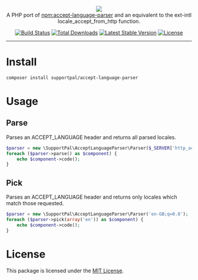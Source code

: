 <p align="center">
    <a href="https://www.supportpal.com" target="_blank"><img src="https://www.supportpal.com/assets/img/logo_blue_small.png" /></a>
    <br>
    A PHP port of <a href="https://github.com/opentable/accept-language-parser">npm:accept-language-parser</a> and an equivalent to the ext-intl locale_accept_from_http function.
</p>

<p align="center">
<a href="https://github.com/supportpal/accept-language-parser/actions"><img src="https://img.shields.io/github/workflow/status/supportpal/accept-language-parser/ci" alt="Build Status"></a>
<a href="https://packagist.org/packages/supportpal/accept-language-parser"><img src="https://img.shields.io/packagist/dt/supportpal/accept-language-parser" alt="Total Downloads"></a>
<a href="https://packagist.org/packages/supportpal/accept-language-parser"><img src="https://img.shields.io/packagist/v/supportpal/accept-language-parser" alt="Latest Stable Version"></a>
<a href="https://packagist.org/packages/supportpal/accept-language-parser"><img src="https://img.shields.io/packagist/l/supportpal/accept-language-parser" alt="License"></a>
</p>

----

# Install

```bash
composer install supportpal/accept-language-parser
```

# Usage

## Parse

Parses an ACCEPT_LANGUAGE header and returns all parsed locales.

```php
$parser = new \SupportPal\AcceptLanguageParser\Parser($_SERVER['http_accept_language']);
foreach ($parser->parse() as $component) {
    echo $component->code();
}
```

## Pick

Parses an ACCEPT_LANGUAGE header and returns only locales which match those requested.

```php
$parser = new \SupportPal\AcceptLanguageParser\Parser('en-GB;q=0.8');
foreach ($parser->pick(array('en')) as $component) {
    echo $component->code();
}
```

# License

This package is licensed under the <a href="https://github.com/supportpal/accept-language-parser/blob/master/LICENSE">MIT License</a>.
